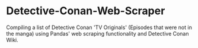# Detective-Conan-Web-Scraper

Compiling a list of Detective Conan 'TV Originals' (Episodes that were not in the manga) using Pandas' web scraping functionality and Detective Conan Wiki.

